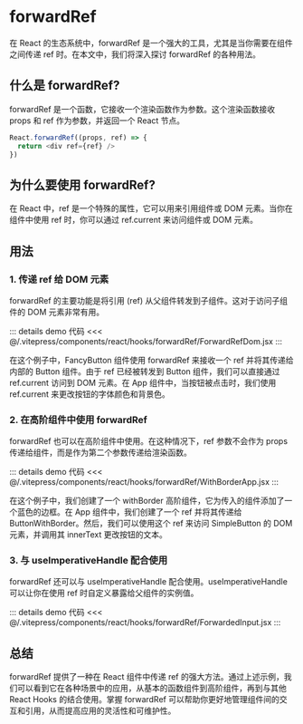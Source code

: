 # forwardRef

在 React 的生态系统中，forwardRef 是一个强大的工具，尤其是当你需要在组件之间传递 ref 时。在本文中，我们将深入探讨 forwardRef 的各种用法。

## 什么是 forwardRef?

forwardRef 是一个函数，它接收一个渲染函数作为参数。这个渲染函数接收 props 和 ref 作为参数，并返回一个 React 节点。

```js
React.forwardRef((props, ref) => {
  return <div ref={ref} />
})
```

## 为什么要使用 forwardRef?

在 React 中，ref 是一个特殊的属性，它可以用来引用组件或 DOM 元素。当你在组件中使用 ref 时，你可以通过 ref.current 来访问组件或 DOM 元素。

## 用法

### 1. 传递 ref 给 DOM 元素

forwardRef 的主要功能是将引用 (ref) 从父组件转发到子组件。这对于访问子组件的 DOM 元素非常有用。

<div ref="forwardRef1" />

::: details demo 代码
<<< @/.vitepress/components/react/hooks/forwardRef/ForwardRefDom.jsx
:::

在这个例子中，FancyButton 组件使用 forwardRef 来接收一个 ref 并将其传递给内部的 Button 组件。由于 ref 已经被转发到 Button 组件，我们可以直接通过 ref.current 访问到 DOM 元素。在 App 组件中，当按钮被点击时，我们使用 ref.current 来更改按钮的字体颜色和背景色。

### 2. 在高阶组件中使用 forwardRef

forwardRef 也可以在高阶组件中使用。在这种情况下，ref 参数不会作为 props 传递给组件，而是作为第二个参数传递给渲染函数。

<div ref="forwardRef2" />

::: details demo 代码
<<< @/.vitepress/components/react/hooks/forwardRef/WithBorderApp.jsx
:::

在这个例子中，我们创建了一个 withBorder 高阶组件，它为传入的组件添加了一个蓝色的边框。在 App 组件中，我们创建了一个 ref 并将其传递给 ButtonWithBorder。然后，我们可以使用这个 ref 来访问 SimpleButton 的 DOM 元素，并调用其 innerText 更改按钮的文本。

### 3. 与 useImperativeHandle 配合使用

forwardRef 还可以与 useImperativeHandle 配合使用。useImperativeHandle 可以让你在使用 ref 时自定义暴露给父组件的实例值。

<div ref="forwardRef3" />

::: details demo 代码
<<< @/.vitepress/components/react/hooks/forwardRef/ForwardedInput.jsx
:::

## 总结
forwardRef 提供了一种在 React 组件中传递 ref 的强大方法。通过上述示例，我们可以看到它在各种场景中的应用，从基本的函数组件到高阶组件，再到与其他 React Hooks 的结合使用。掌握 forwardRef 可以帮助你更好地管理组件间的交互和引用，从而提高应用的灵活性和可维护性。

<script setup>
import { ref } from 'vue'
import renderReact from '#/components/react/renderReact'
import ForwardRefDom from '#/components/react/hooks/forwardRef/ForwardRefDom'
import WithBorderApp from '#/components/react/hooks/forwardRef/WithBorderApp'
import ForwardedInput from '#/components/react/hooks/forwardRef/ForwardedInput'

const forwardRef1 = ref(null)
const forwardRef2 = ref(null)
const forwardRef3 = ref(null)
renderReact(ForwardRefDom, forwardRef1)
renderReact(WithBorderApp, forwardRef2)
renderReact(ForwardedInput, forwardRef3)
</script>
